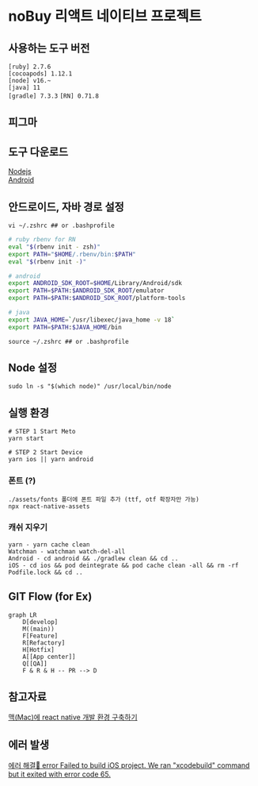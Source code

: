# noBuy 리액트 네이티브 프로젝트

## 사용하는 도구 버전

`[ruby] 2.7.6`  
`[cocoapods] 1.12.1`  
`[node] v16.~`  
`[java] 11`  
`[gradle] 7.3.3`
`[RN] 0.71.8`

## 피그마


## 도구 다운로드
[Nodejs](https://nodejs.org/en/)  
[Android](https://developer.android.com/studio)  

## 안드로이드, 자바 경로 설정
```shell
vi ~/.zshrc ## or .bashprofile
```

```bash
# ruby rbenv for RN
eval "$(rbenv init - zsh)"
export PATH="$HOME/.rbenv/bin:$PATH"
eval "$(rbenv init -)"

# android
export ANDROID_SDK_ROOT=$HOME/Library/Android/sdk
export PATH=$PATH:$ANDROID_SDK_ROOT/emulator
export PATH=$PATH:$ANDROID_SDK_ROOT/platform-tools

# java
export JAVA_HOME=`/usr/libexec/java_home -v 18`
export PATH=$PATH:$JAVA_HOME/bin
```

```shell
source ~/.zshrc ## or .bashprofile
```

## Node 설정
```shell
sudo ln -s "$(which node)" /usr/local/bin/node
```

## 실행 환경
```shell
# STEP 1 Start Meto
yarn start

# STEP 2 Start Device
yarn ios || yarn android
```

### 폰트 (?)
```shell
./assets/fonts 폴더에 폰트 파일 추가 (ttf, otf 확장자만 가능)
npx react-native-assets
```

### 캐쉬 지우기
```shell
yarn - yarn cache clean
Watchman - watchman watch-del-all
Android - cd android && ./gradlew clean && cd ..
iOS - cd ios && pod deintegrate && pod cache clean -all && rm -rf Podfile.lock && cd ..
```

## GIT Flow (for Ex)
  
```mermaid
graph LR
    D[develop]
    M((main))
    F[Feature]
    R[Refactory]
    H[Hotfix]
    A[[App center]]
    Q[[QA]]
    F & R & H -- PR --> D
```

## 참고자료

[맥(Mac)에 react native 개발 환경 구축하기](https://dev-yakuza.posstree.com/ko/react-native/install-on-mac/)

## 에러 발생

[에러 해결🔑 error Failed to build iOS project. We ran "xcodebuild" command but it exited with error code 65.](https://positiveko-til.vercel.app/til/react-native/error65.html#_1-xcode%E1%84%8B%E1%85%A6%E1%84%89%E1%85%A5-derived-data-%E1%84%89%E1%85%A1%E1%86%A8%E1%84%8C%E1%85%A6%E1%84%92%E1%85%A1%E1%84%80%E1%85%B5)
